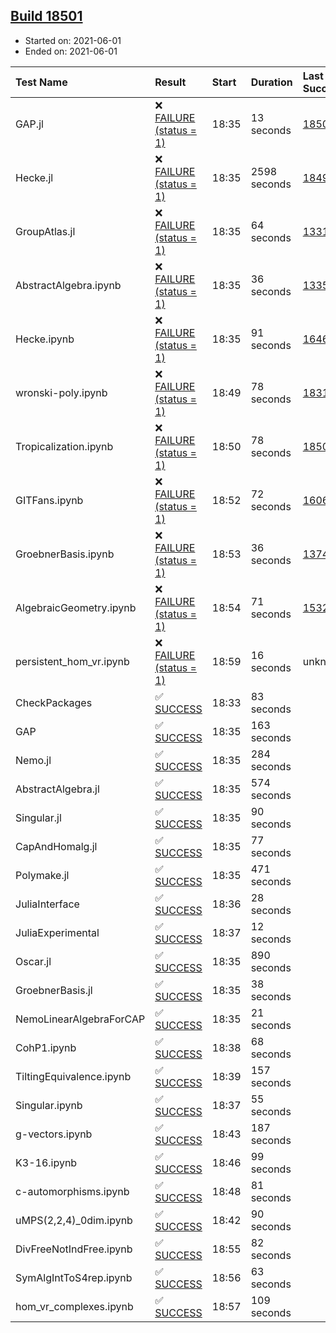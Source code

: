 ## [Build 18501](https://oscarci.mathematik.uni-kl.de/job/oscar/18501/)

* Started on: 2021-06-01
* Ended on: 2021-06-01

| Test Name    | Result | Start | Duration | Last Success | First Failure |
|:-------------|:-------|:------|:---------|:-------------|:--------------|
| GAP.jl | ❌ [FAILURE (status = 1)](https://oscarci.mathematik.uni-kl.de/job/oscar/18501/artifact/logs/build-18501/GAP.jl.log) | 18:35 | 13 seconds | [18500](https://oscarci.mathematik.uni-kl.de/job/oscar/18500/) | [18501](https://oscarci.mathematik.uni-kl.de/job/oscar/18501/) |
| Hecke.jl | ❌ [FAILURE (status = 1)](https://oscarci.mathematik.uni-kl.de/job/oscar/18501/artifact/logs/build-18501/Hecke.jl.log) | 18:35 | 2598 seconds | [18490](https://oscarci.mathematik.uni-kl.de/job/oscar/18490/) | [18491](https://oscarci.mathematik.uni-kl.de/job/oscar/18491/) |
| GroupAtlas.jl | ❌ [FAILURE (status = 1)](https://oscarci.mathematik.uni-kl.de/job/oscar/18501/artifact/logs/build-18501/GroupAtlas.jl.log) | 18:35 | 64 seconds | [13311](https://oscarci.mathematik.uni-kl.de/job/oscar/13311/) | [13312](https://oscarci.mathematik.uni-kl.de/job/oscar/13312/) |
| AbstractAlgebra.ipynb | ❌ [FAILURE (status = 1)](https://oscarci.mathematik.uni-kl.de/job/oscar/18501/artifact/logs/build-18501/AbstractAlgebra.ipynb.log) | 18:35 | 36 seconds | [13355](https://oscarci.mathematik.uni-kl.de/job/oscar/13355/) | [13356](https://oscarci.mathematik.uni-kl.de/job/oscar/13356/) |
| Hecke.ipynb | ❌ [FAILURE (status = 1)](https://oscarci.mathematik.uni-kl.de/job/oscar/18501/artifact/logs/build-18501/Hecke.ipynb.log) | 18:35 | 91 seconds | [16463](https://oscarci.mathematik.uni-kl.de/job/oscar/16463/) | [16464](https://oscarci.mathematik.uni-kl.de/job/oscar/16464/) |
| wronski-poly.ipynb | ❌ [FAILURE (status = 1)](https://oscarci.mathematik.uni-kl.de/job/oscar/18501/artifact/logs/build-18501/wronski-poly.ipynb.log) | 18:49 | 78 seconds | [18314](https://oscarci.mathematik.uni-kl.de/job/oscar/18314/) | [18315](https://oscarci.mathematik.uni-kl.de/job/oscar/18315/) |
| Tropicalization.ipynb | ❌ [FAILURE (status = 1)](https://oscarci.mathematik.uni-kl.de/job/oscar/18501/artifact/logs/build-18501/Tropicalization.ipynb.log) | 18:50 | 78 seconds | [18500](https://oscarci.mathematik.uni-kl.de/job/oscar/18500/) | [18501](https://oscarci.mathematik.uni-kl.de/job/oscar/18501/) |
| GITFans.ipynb | ❌ [FAILURE (status = 1)](https://oscarci.mathematik.uni-kl.de/job/oscar/18501/artifact/logs/build-18501/GITFans.ipynb.log) | 18:52 | 72 seconds | [16068](https://oscarci.mathematik.uni-kl.de/job/oscar/16068/) | [16069](https://oscarci.mathematik.uni-kl.de/job/oscar/16069/) |
| GroebnerBasis.ipynb | ❌ [FAILURE (status = 1)](https://oscarci.mathematik.uni-kl.de/job/oscar/18501/artifact/logs/build-18501/GroebnerBasis.ipynb.log) | 18:53 | 36 seconds | [13748](https://oscarci.mathematik.uni-kl.de/job/oscar/13748/) | [13749](https://oscarci.mathematik.uni-kl.de/job/oscar/13749/) |
| AlgebraicGeometry.ipynb | ❌ [FAILURE (status = 1)](https://oscarci.mathematik.uni-kl.de/job/oscar/18501/artifact/logs/build-18501/AlgebraicGeometry.ipynb.log) | 18:54 | 71 seconds | [15322](https://oscarci.mathematik.uni-kl.de/job/oscar/15322/) | [15323](https://oscarci.mathematik.uni-kl.de/job/oscar/15323/) |
| persistent_hom_vr.ipynb | ❌ [FAILURE (status = 1)](https://oscarci.mathematik.uni-kl.de/job/oscar/18501/artifact/logs/build-18501/persistent_hom_vr.ipynb.log) | 18:59 | 16 seconds | unknown | unknown |
| CheckPackages | ✅ [SUCCESS](https://oscarci.mathematik.uni-kl.de/job/oscar/18501/artifact/logs/build-18501/CheckPackages.log) | 18:33 | 83 seconds |  |  |
| GAP | ✅ [SUCCESS](https://oscarci.mathematik.uni-kl.de/job/oscar/18501/artifact/logs/build-18501/GAP.log) | 18:35 | 163 seconds |  |  |
| Nemo.jl | ✅ [SUCCESS](https://oscarci.mathematik.uni-kl.de/job/oscar/18501/artifact/logs/build-18501/Nemo.jl.log) | 18:35 | 284 seconds |  |  |
| AbstractAlgebra.jl | ✅ [SUCCESS](https://oscarci.mathematik.uni-kl.de/job/oscar/18501/artifact/logs/build-18501/AbstractAlgebra.jl.log) | 18:35 | 574 seconds |  |  |
| Singular.jl | ✅ [SUCCESS](https://oscarci.mathematik.uni-kl.de/job/oscar/18501/artifact/logs/build-18501/Singular.jl.log) | 18:35 | 90 seconds |  |  |
| CapAndHomalg.jl | ✅ [SUCCESS](https://oscarci.mathematik.uni-kl.de/job/oscar/18501/artifact/logs/build-18501/CapAndHomalg.jl.log) | 18:35 | 77 seconds |  |  |
| Polymake.jl | ✅ [SUCCESS](https://oscarci.mathematik.uni-kl.de/job/oscar/18501/artifact/logs/build-18501/Polymake.jl.log) | 18:35 | 471 seconds |  |  |
| JuliaInterface | ✅ [SUCCESS](https://oscarci.mathematik.uni-kl.de/job/oscar/18501/artifact/logs/build-18501/JuliaInterface.log) | 18:36 | 28 seconds |  |  |
| JuliaExperimental | ✅ [SUCCESS](https://oscarci.mathematik.uni-kl.de/job/oscar/18501/artifact/logs/build-18501/JuliaExperimental.log) | 18:37 | 12 seconds |  |  |
| Oscar.jl | ✅ [SUCCESS](https://oscarci.mathematik.uni-kl.de/job/oscar/18501/artifact/logs/build-18501/Oscar.jl.log) | 18:35 | 890 seconds |  |  |
| GroebnerBasis.jl | ✅ [SUCCESS](https://oscarci.mathematik.uni-kl.de/job/oscar/18501/artifact/logs/build-18501/GroebnerBasis.jl.log) | 18:35 | 38 seconds |  |  |
| NemoLinearAlgebraForCAP | ✅ [SUCCESS](https://oscarci.mathematik.uni-kl.de/job/oscar/18501/artifact/logs/build-18501/NemoLinearAlgebraForCAP.log) | 18:35 | 21 seconds |  |  |
| CohP1.ipynb | ✅ [SUCCESS](https://oscarci.mathematik.uni-kl.de/job/oscar/18501/artifact/logs/build-18501/CohP1.ipynb.log) | 18:38 | 68 seconds |  |  |
| TiltingEquivalence.ipynb | ✅ [SUCCESS](https://oscarci.mathematik.uni-kl.de/job/oscar/18501/artifact/logs/build-18501/TiltingEquivalence.ipynb.log) | 18:39 | 157 seconds |  |  |
| Singular.ipynb | ✅ [SUCCESS](https://oscarci.mathematik.uni-kl.de/job/oscar/18501/artifact/logs/build-18501/Singular.ipynb.log) | 18:37 | 55 seconds |  |  |
| g-vectors.ipynb | ✅ [SUCCESS](https://oscarci.mathematik.uni-kl.de/job/oscar/18501/artifact/logs/build-18501/g-vectors.ipynb.log) | 18:43 | 187 seconds |  |  |
| K3-16.ipynb | ✅ [SUCCESS](https://oscarci.mathematik.uni-kl.de/job/oscar/18501/artifact/logs/build-18501/K3-16.ipynb.log) | 18:46 | 99 seconds |  |  |
| c-automorphisms.ipynb | ✅ [SUCCESS](https://oscarci.mathematik.uni-kl.de/job/oscar/18501/artifact/logs/build-18501/c-automorphisms.ipynb.log) | 18:48 | 81 seconds |  |  |
| uMPS(2,2,4)_0dim.ipynb | ✅ [SUCCESS](https://oscarci.mathematik.uni-kl.de/job/oscar/18501/artifact/logs/build-18501/uMPS-2-2-4-_0dim.ipynb.log) | 18:42 | 90 seconds |  |  |
| DivFreeNotIndFree.ipynb | ✅ [SUCCESS](https://oscarci.mathematik.uni-kl.de/job/oscar/18501/artifact/logs/build-18501/DivFreeNotIndFree.ipynb.log) | 18:55 | 82 seconds |  |  |
| SymAlgIntToS4rep.ipynb | ✅ [SUCCESS](https://oscarci.mathematik.uni-kl.de/job/oscar/18501/artifact/logs/build-18501/SymAlgIntToS4rep.ipynb.log) | 18:56 | 63 seconds |  |  |
| hom_vr_complexes.ipynb | ✅ [SUCCESS](https://oscarci.mathematik.uni-kl.de/job/oscar/18501/artifact/logs/build-18501/hom_vr_complexes.ipynb.log) | 18:57 | 109 seconds |  |  |
